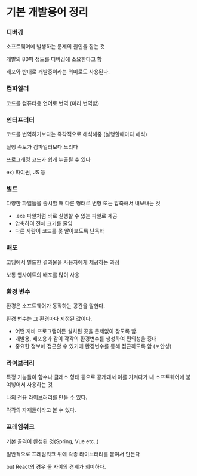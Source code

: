 # 기본 개발용어 정리



### 디버깅

소프트웨어에 발생하는 문제의 원인을 잡는 것

개발의 80퍼 정도를 디버깅에 소요한다고 함

배포와 반대로 개발중이라는 의미로도 사용된다.



### 컴파일러

코드를 컴퓨터용 언어로 번역 (미리 번역함)



### 인터프리터

코드를 번역하기보다는 즉각적으로 해석해줌 (실행할때마다 해석)

실행 속도가 컴파일러보다 느리다

프로그래밍 코드가 쉽게 누출될 수 있다

ex) 파이썬, JS 등



### 빌드

다양한 파일들을 출시할 때 다른 형태로 변형 또는 압축해서 내보내는 것

- .exe 파일처럼 바로 실행할 수 있는 파일로 제공
- 압축하여 전체 크기를 줄임
- 다른 사람이 코드를 못 알아보도록 난독화



### 배포

코딩에서 빌드한 결과물을 사용자에게 제공하는 과정

보통 웹사이트의 배포를 많이 사용



### 환경 변수

환경은 소프트웨어가 동작하는 공간을 말한다.

환경 변수는 그 환경마다 지정된 값이다.

- 어떤 자바 프로그램이든 설치된 곳을 문제없이 찾도록 함.
- 개발용, 배포용과 같이 각각의 환경변수를 생성하여 편의성을 증대
- 중요한 정보에 접근할 수 있기에 환경변수를 통해 접근하도록 함 (보안성)



### 라이브러리

특정 기능들이 함수나 클래스 형태 등으로 공개돼서 이를 가져다가 내 소프트웨어에 붙여넣어서 사용하는 것

나의 전용 라이브러리를 만들 수 있다.

각각의 자재들이라고 볼 수 있다.



### 프레임워크

기본 골격이 완성된 것(Spring, Vue etc..)

일반적으로 프레임워크 위에 각종 라이브러리를 붙여서 만든다

but React의 경우 둘 사이의 경계가 희미하다.





